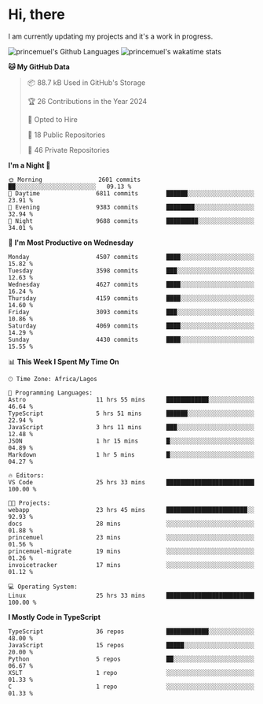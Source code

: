 # Hi, there

<!--
**princemuel/princemuel** is a ✨ _special_ ✨ repository because its `README.md` (this file) appears on your GitHub profile.

Here are some ideas to get you started:

- 🔭 I’m currently working on ...
- 🌱 I’m currently learning ...
- 👯 I’m looking to collaborate on ...
- 🤔 I’m looking for help with ...
- 💬 Ask me about ...
- 📫 How to reach me: ...
- 😄 Pronouns: ...
- ⚡ Fun fact: ...
-->

I am currently updating my projects and it's a work in progress.

![princemuel's Github Languages](https://github-readme-stats.vercel.app/api/top-langs/?username=princemuel&text_color=586069&layout=compact&hide_border=true&title_color=0366d6&count_private=true&include_all_commits=true&theme=tokyonight&show_icons=true)
![princemuel's wakatime stats](https://github-readme-stats.vercel.app/api/wakatime?username=princemuel&text_color=586069&layout=compact&hide_border=true&title_color=0366d6&count_private=true&include_all_commits=true&theme=tokyonight&show_icons=true)

<!--START_SECTION:waka-->
**🐱 My GitHub Data** 

> 📦 88.7 kB Used in GitHub's Storage 
 > 
> 🏆 26 Contributions in the Year 2024
 > 
> 💼 Opted to Hire
 > 
> 📜 18 Public Repositories 
 > 
> 🔑 46 Private Repositories 
 > 
**I'm a Night 🦉** 

```text
🌞 Morning                2601 commits        ██░░░░░░░░░░░░░░░░░░░░░░░   09.13 % 
🌆 Daytime                6811 commits        ██████░░░░░░░░░░░░░░░░░░░   23.91 % 
🌃 Evening                9383 commits        ████████░░░░░░░░░░░░░░░░░   32.94 % 
🌙 Night                  9688 commits        █████████░░░░░░░░░░░░░░░░   34.01 % 
```
📅 **I'm Most Productive on Wednesday** 

```text
Monday                   4507 commits        ████░░░░░░░░░░░░░░░░░░░░░   15.82 % 
Tuesday                  3598 commits        ███░░░░░░░░░░░░░░░░░░░░░░   12.63 % 
Wednesday                4627 commits        ████░░░░░░░░░░░░░░░░░░░░░   16.24 % 
Thursday                 4159 commits        ████░░░░░░░░░░░░░░░░░░░░░   14.60 % 
Friday                   3093 commits        ███░░░░░░░░░░░░░░░░░░░░░░   10.86 % 
Saturday                 4069 commits        ████░░░░░░░░░░░░░░░░░░░░░   14.29 % 
Sunday                   4430 commits        ████░░░░░░░░░░░░░░░░░░░░░   15.55 % 
```


📊 **This Week I Spent My Time On** 

```text
🕑︎ Time Zone: Africa/Lagos

💬 Programming Languages: 
Astro                    11 hrs 55 mins      ████████████░░░░░░░░░░░░░   46.64 % 
TypeScript               5 hrs 51 mins       ██████░░░░░░░░░░░░░░░░░░░   22.94 % 
JavaScript               3 hrs 11 mins       ███░░░░░░░░░░░░░░░░░░░░░░   12.48 % 
JSON                     1 hr 15 mins        █░░░░░░░░░░░░░░░░░░░░░░░░   04.89 % 
Markdown                 1 hr 5 mins         █░░░░░░░░░░░░░░░░░░░░░░░░   04.27 % 

🔥 Editors: 
VS Code                  25 hrs 33 mins      █████████████████████████   100.00 % 

🐱‍💻 Projects: 
webapp                   23 hrs 45 mins      ███████████████████████░░   92.93 % 
docs                     28 mins             ░░░░░░░░░░░░░░░░░░░░░░░░░   01.88 % 
princemuel               23 mins             ░░░░░░░░░░░░░░░░░░░░░░░░░   01.56 % 
princemuel-migrate       19 mins             ░░░░░░░░░░░░░░░░░░░░░░░░░   01.26 % 
invoicetracker           17 mins             ░░░░░░░░░░░░░░░░░░░░░░░░░   01.12 % 

💻 Operating System: 
Linux                    25 hrs 33 mins      █████████████████████████   100.00 % 
```

**I Mostly Code in TypeScript** 

```text
TypeScript               36 repos            ████████████░░░░░░░░░░░░░   48.00 % 
JavaScript               15 repos            █████░░░░░░░░░░░░░░░░░░░░   20.00 % 
Python                   5 repos             ██░░░░░░░░░░░░░░░░░░░░░░░   06.67 % 
XSLT                     1 repo              ░░░░░░░░░░░░░░░░░░░░░░░░░   01.33 % 
C                        1 repo              ░░░░░░░░░░░░░░░░░░░░░░░░░   01.33 % 
```




<!--END_SECTION:waka-->
